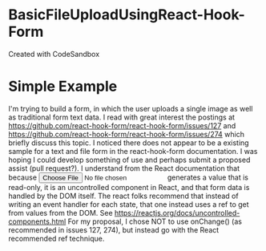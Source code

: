 # BasicFileUploadUsingReact-Hook-Form
Created with CodeSandbox

# Simple Example
I'm trying to build a form, in which the user uploads a single image as well as traditional form text data.
I read with great interest the postings at https://github.com/react-hook-form/react-hook-form/issues/127
and https://github.com/react-hook-form/react-hook-form/issues/274 which briefly discuss this topic.
I noticed there does not appear to be a existing sample for a text and file form in the react-hook-form documentation. I was hoping I could develop something of use and perhaps submit a proposed assist (pull request?).
I understand from the React documentation that because <input type="file" /> generates a value that is read-only, it is an uncontrolled component in React, and that form data is handled by the DOM itself. The react folks recommend that instead of writing an event handler for each state, that one instead uses a ref to get from values from the DOM.
See https://reactjs.org/docs/uncontrolled-components.html
For my proposal, I chose NOT to use onChange() (as recommended in issues 127, 274), but instead go with the React recommended ref technique. 
